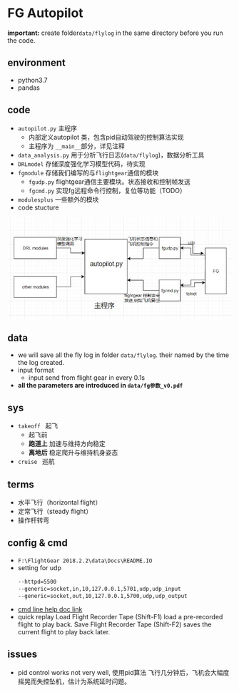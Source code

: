 # FG Autopilot

**important:** create folder`data/flylog` in the same directory before you run the code.

## environment

- python3.7
- pandas 

## code

- `autopilot.py` 主程序
    - 内部定义autopilot 类，包含pid自动驾驶的控制算法实现
    - 主程序为 `__main__`部分，详见注释
- `data_analysis.py`  用于分析飞行日志(`data/flylog`)，数据分析工具
- `DRLmodel` 存储深度强化学习模型代码，待实现
- `fgmodule` 存储我们编写的与`flightgear`通信的模块
    - `fgudp.py`  flightgear通信主要模块。状态接收和控制帧发送
    - `fgcmd.py`  实现fg远程命令行控制，复位等功能（TODO）
- `modulesplus` 一些额外的模块
- code stucture

![struct](doc/struct.jpg)

## data

- we will save all the fly log in folder `data/flylog`. their named by the time the log created.
- input format
    - input send from flight gear in every 0.1s
- **all the parameters are introduced in `data/fg参数_v0.pdf `**

## sys

- `takeoff ` 起飞
    - 起飞前
    - **跑道上** 加速与维持方向稳定
    - **离地后** 稳定爬升与维持机身姿态
- `cruise ` 巡航

## terms

- 水平飞行（horizontal flight）
- 定常飞行（steady flight）
- 操作杆转弯

## config & cmd

- `F:\FlightGear 2018.2.2\data\Docs\README.IO`
- setting for udp 
    ```
    --httpd=5500
    --generic=socket,in,10,127.0.0.1,5701,udp,udp_input
    --generic=socket,out,10,127.0.0.1,5700,udp,udp_output
    ```
- [cmd line help doc link](http://flightgear.sourceforge.net/getstart-en/getstart-enpa2.html)
- quick replay
    Load Flight Recorder Tape (Shift-F1) load a pre-recorded flight to play back.
    Save Flight Recorder Tape (Shift-F2) saves the current flight to play back later.

## issues
- pid control works not very well, 使用pid算法 飞行几分钟后，飞机会大幅度摇晃而失控坠机，估计为系统延时问题。